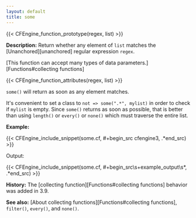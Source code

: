 ```yaml
---
layout: default
title: some
---
```


{{< CFEngine_function_prototype(regex, list) >}}

**Description:** Return whether any element of `list` matches the
[Unanchored][unanchored] regular expression `regex`.

[This function can accept many types of data parameters.][Functions#collecting functions]

{{< CFEngine_function_attributes(regex, list) >}}

`some()` will return as soon as any element matches.

It's convenient to set a class to `not => some(".*", mylist)` in order
to check if `mylist` is empty. Since `some()` returns as soon as
possible, that is better than using `length()` or `every()` or
`none()` which must traverse the entire list.

**Example:**

{{< CFEngine_include_snippet(some.cf, #\+begin_src cfengine3, .*end_src) >}}

Output:

{{< CFEngine_include_snippet(some.cf, #\+begin_src\s+example_output\s*, .*end_src) >}}

**History:** The [collecting function][Functions#collecting functions] behavior was added in 3.9.

**See also:** [About collecting functions][Functions#collecting functions], `filter()`, `every()`, and `none()`.
